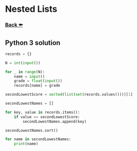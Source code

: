 
# Nested Lists
### [Back ⬅️](README.md)

## **Python 3** solution

```py
records = {}

N = int(input())

for _ in range(N):
    name = input()
    grade = float(input())
    records[name] = grade

secondLowestScore = sorted(list(set(records.values())))[1]

secondLowestNames = []

for key, value in records.items():
    if value == secondLowestScore:
        secondLowestNames.append(key)

secondLowestNames.sort()

for name in secondLowestNames:
    print(name)
```